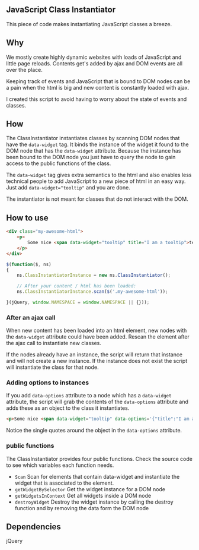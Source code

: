 ## JavaScript Class Instantiator
This piece of code makes instantiating JavaScript classes a breeze.

## Why
We mostly create highly dynamic websites with loads of JavaScript and little page reloads.
Contents get's added by ajax and DOM events are all over the place.

Keeping track of events and JavaScript that is bound to DOM nodes can be a pain when the html is big and new content is constantly loaded with ajax.

I created this script to avoid having to worry about the state of events and classes.

## How
The ClassInstantiator instantiates classes by scanning DOM nodes that have the `data-widget` tag.
It binds the instance of the widget it found to the DOM node that has the `data-widget` attribute.
Because the instance has been bound to the DOM node you just have to query the node to gain access to the public functions of the class.

The `data-widget` tag gives extra semantics to the html and also enables less technical people to add JavaScript to a new piece of html in an easy way. Just add `data-widget="tooltip"` and you are done.

The instantiator is not meant for classes that do not interact with the DOM.

## How to use

```html
<div class="my-awesome-html">
	<p>
		Some nice <span data-widget="tooltip" title="I am a tooltip">text</span> about something.
	</p>
</div>
```

```javascript
$(function($, ns)
{
	ns.ClassInstantiatorInstance = new ns.ClassInstantiator();

	// After your content / html has been loaded:
	ns.ClassInstantiatorInstance.scan($('.my-awesome-html'));

}(jQuery, window.NAMESPACE = window.NAMESPACE || {}));
```

### After an ajax call
When new content has been loaded into an html element, new nodes with the `data-widget` attribute could have been added. Rescan the element after the ajax call to instantiate new classes.

If the nodes already have an instance, the script will return that instance and will not create a new instance. If the instance does not exist the script will instantiate the class for that node.

### Adding options to instances
If you add `data-options` attribute to a node which has a `data-widget` attribute, the script will grab the contents of the `data-options` attribute and adds these as an object to the class it instantiates.

```html
<p>Some nice <span data-widget="tooltip" data-options='{"title":"I am a tooltip"}'>text</span> about something.</p>
```
Notice the single quotes around the object in the `data-options` attribute.

### public functions
The ClassInstantiator provides four public functions. Check the source code to see which variables each function needs.
* `Scan` Scan for elements that contain data-widget and instantiate the widget that is associated to the element.
* `getWidgetBySelector` Get the widget instance for a DOM node
* `getWidgetsInContext` Get all widgets inside a DOM node
* `destroyWidget` Destroy the widget instance by calling the destroy function and by removing the data form the DOM node

## Dependencies
jQuery
